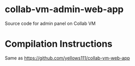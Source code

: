 # collab-vm-admin-web-app
Source code for admin panel on Collab VM

# Compilation Instructions
Same as https://github.com/yellows111/collab-vm-web-app
